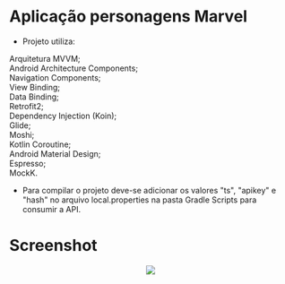 
# Aplicação personagens Marvel

- Projeto utiliza:</br>

Arquitetura MVVM;</br>
Android Architecture Components;</br>
Navigation Components;</br>
View Binding;</br>
Data Binding;</br>
Retrofit2;</br>
Dependency Injection (Koin);</br>
Glide;</br>
Moshi;</br>
Kotlin Coroutine;</br>
Android Material Design;</br>
Espresso;</br>
MockK.</br>

- Para compilar o projeto deve-se adicionar os valores "ts", "apikey" e "hash" no arquivo local.properties na pasta Gradle Scripts para consumir a API. </br>

# Screenshot
<p align="center">
<img src="https://media.giphy.com/media/Qx43dZXHB7QGvuBh0m/giphy.gif" />
<//p>
